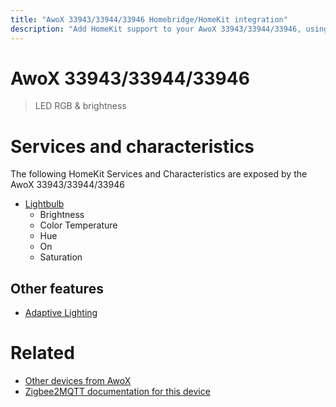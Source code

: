 ```yaml
---
title: "AwoX 33943/33944/33946 Homebridge/HomeKit integration"
description: "Add HomeKit support to your AwoX 33943/33944/33946, using Homebridge, Zigbee2MQTT and homebridge-z2m."
---
```

<!---
This file has been GENERATED using src/docgen/docgen.ts
DO NOT EDIT THIS FILE MANUALLY!
-->
# AwoX 33943/33944/33946
> LED RGB & brightness


# Services and characteristics
The following HomeKit Services and Characteristics are exposed by
the AwoX 33943/33944/33946

* [Lightbulb](../../light.md)
  * Brightness
  * Color Temperature
  * Hue
  * On
  * Saturation


## Other features
* [Adaptive Lighting](../../light.md)


# Related
* [Other devices from AwoX](../index.md#awox)
* [Zigbee2MQTT documentation for this device](https://www.zigbee2mqtt.io/devices/33943_33944_33946.html)